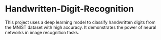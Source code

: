 # Handwritten-Digit-Recognition
This project uses a deep learning model to classify handwritten digits from the MNIST dataset with high accuracy. It demonstrates the power of neural networks in image recognition tasks.
